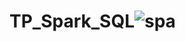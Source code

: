 # TP_Spark_SQL![spa](https://user-images.githubusercontent.com/120935020/230812205-dd68f185-9c3c-4200-9251-1b8fe374abdc.png)

